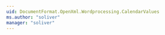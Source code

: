 ```yaml
---
uid: DocumentFormat.OpenXml.Wordprocessing.CalendarValues
ms.author: "soliver"
manager: "soliver"
---
```

